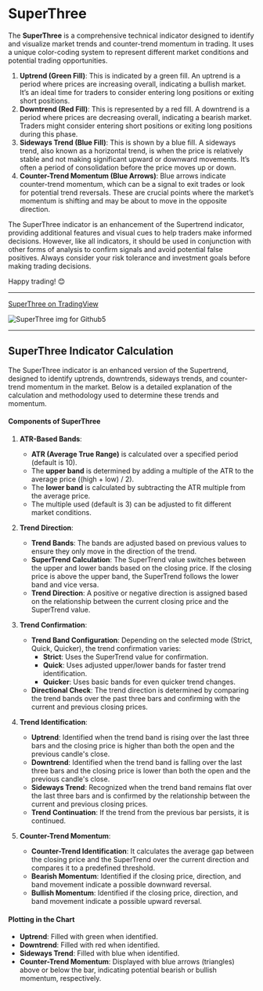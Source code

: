 # SuperThree
The **SuperThree** is a comprehensive technical indicator designed to identify and visualize market trends and counter-trend momentum in trading. It uses a unique color-coding system to represent different market conditions and potential trading opportunities.

1. **Uptrend (Green Fill)**: This is indicated by a green fill. An uptrend is a period where prices are increasing overall, indicating a bullish market. It’s an ideal time for traders to consider entering long positions or exiting short positions.
2. **Downtrend (Red Fill)**: This is represented by a red fill. A downtrend is a period where prices are decreasing overall, indicating a bearish market. Traders might consider entering short positions or exiting long positions during this phase.
3. **Sideways Trend (Blue Fill)**: This is shown by a blue fill. A sideways trend, also known as a horizontal trend, is when the price is relatively stable and not making significant upward or downward movements. It’s often a period of consolidation before the price moves up or down.
4. **Counter-Trend Momentum (Blue Arrows)**: Blue arrows indicate counter-trend momentum, which can be a signal to exit trades or look for potential trend reversals. These are crucial points where the market’s momentum is shifting and may be about to move in the opposite direction.

The SuperThree indicator is an enhancement of the Supertrend indicator, providing additional features and visual cues to help traders make informed decisions. However, like all indicators, it should be used in conjunction with other forms of analysis to confirm signals and avoid potential false positives. Always consider your risk tolerance and investment goals before making trading decisions.

Happy trading! 😊

---
[SuperThree on TradingView](https://www.tradingview.com/script/IxhFHOhP-SuperThree/)

![SuperThree img for Github5](https://github.com/anishmanissery/SuperThree/assets/130642985/9d8e15aa-156b-4d46-b087-a9fb0f3e3240)

---
## SuperThree Indicator Calculation
The SuperThree indicator is an enhanced version of the Supertrend, designed to identify uptrends, downtrends, sideways trends, and counter-trend momentum in the market. Below is a detailed explanation of the calculation and methodology used to determine these trends and momentum.

#### Components of SuperThree
1. **ATR-Based Bands**: 
   - **ATR (Average True Range)** is calculated over a specified period (default is 10).
   - The **upper band** is determined by adding a multiple of the ATR to the average price ((high + low) / 2).
   - The **lower band** is calculated by subtracting the ATR multiple from the average price.
   - The multiple used (default is 3) can be adjusted to fit different market conditions.

2. **Trend Direction**:
   - **Trend Bands**: The bands are adjusted based on previous values to ensure they only move in the direction of the trend.
   - **SuperTrend Calculation**: The SuperTrend value switches between the upper and lower bands based on the closing price. If the closing price is above the upper band, the SuperTrend follows the lower band and vice versa.
   - **Trend Direction**: A positive or negative direction is assigned based on the relationship between the current closing price and the SuperTrend value.

3. **Trend Confirmation**:
   - **Trend Band Configuration**: Depending on the selected mode (Strict, Quick, Quicker), the trend confirmation varies:
     - **Strict**: Uses the SuperTrend value for confirmation.
     - **Quick**: Uses adjusted upper/lower bands for faster trend identification.
     - **Quicker**: Uses basic bands for even quicker trend changes.
   - **Directional Check**: The trend direction is determined by comparing the trend bands over the past three bars and confirming with the current and previous closing prices.

4. **Trend Identification**:
   - **Uptrend**: Identified when the trend band is rising over the last three bars and the closing price is higher than both the open and the previous candle's close.
   - **Downtrend**: Identified when the trend band is falling over the last three bars and the closing price is lower than both the open and the previous candle's close.
   - **Sideways Trend**: Recognized when the trend band remains flat over the last three bars and is confirmed by the relationship between the current and previous closing prices.
   - **Trend Continuation**: If the trend from the previous bar persists, it is continued.

5. **Counter-Trend Momentum**:
   - **Counter-Trend Identification**: It calculates the average gap between the closing price and the SuperTrend over the current direction and compares it to a predefined threshold.
   - **Bearish Momentum**: Identified if the closing price, direction, and band movement indicate a possible downward reversal.
   - **Bullish Momentum**: Identified if the closing price, direction, and band movement indicate a possible upward reversal.

#### Plotting in the Chart
- **Uptrend**: Filled with green when identified.
- **Downtrend**: Filled with red when identified.
- **Sideways Trend**: Filled with blue when identified.
- **Counter-Trend Momentum**: Displayed with blue arrows (triangles) above or below the bar, indicating potential bearish or bullish momentum, respectively.
